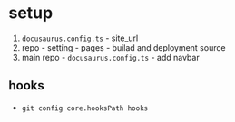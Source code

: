 # setup
1. `docusaurus.config.ts` - site_url
2. repo - setting - pages - builad and deployment source
3. main repo - `docusaurus.config.ts` - add navbar

## hooks
* `git config core.hooksPath hooks`